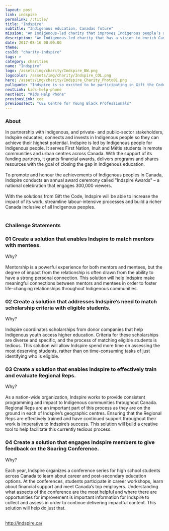 ```yaml
---
layout: post
link: indspire
permalink: /:title/
title: "Indspire"
subtitle: "Indigenous education, Canadas future"
mission: "An Indigenous-led charity that improves Indigenous people’s access to education."
description: "An Indigenous-led charity that has a vision to enrich Canada through Indigenous education and by empowering Indigenous communities."
date: 2017-08-16 00:00:00
theme:
cssId: "charity-indspire"
tags: >
category: charities
name: "Indspire"
logo: /assets/img/charity/Indspire_BW.png
logocolor: /assets/img/charity/Indspire_COL.png
hero: /assets/img/charity/Indspire_Charity_Photo01.png
pullquote: "Indspire is so excited to be participating in Gift the Code 2017! As a non-profit organization with limited resources, it’s sometimes difficult to stay on the leading edge of technology that will benefit the people we serve. Opportunities such as Gift the Code will make all the difference to our staff, our supporters and the Indigenous students and educators we support through our programming!"
nextLink: kids-help-phone
nextText: "Kids Help Phone"
previousLink: cee
previousText: "CEE Centre for Young Black Professionals"
---
```

<h3 class="charity-anchored-title anchored-title">About</h3>
In partnership with Indigenous, and private- and public-sector stakeholders, Indspire educates, connects and invests in Indigenous people so they can achieve their highest potential. Indspire is led by Indigenous people for Indigenous people. It serves First Nation, Inuit and Métis students in remote communities and urban centres across Canada. With the support of its funding partners, it grants financial awards, delivers programs and shares resources with the goal of closing the gap in Indigenous education.
<br />
<br />
To promote and honour the achievements of Indigenous peoples in Canada, Indspire conducts an annual award ceremony called "Indspire Awards" –  a national celebration that engages 300,000 viewers. 
<br />
<br />
With the solutions from Gift the Code, Indspire will be able to increase the impact of its work, streamline labour-intensive processes and build a richer Canada inclusive of all Indigenous peoples.
<br />
<br />
<h3 class="charity-anchored-title anchored-title">Challenge Statements</h3>

<div class="content-accordion">
  <div class="content-accordion-title">
    <span class="content-accordion-triangle-expand"></span>
    <h3>01 Create a solution that enables Indspire to match mentors with mentees.</h3>
  </div>

  <p class="content-accordion-body">
    Why?
    <br />
    <br />
    Mentorship is a powerful experience for both mentors and mentees, but the degree of impact from the relationship is often drawn from the ability to have a strong personal connection. This solution will help Indspire make meaningful connections between mentors and mentees in order to foster life-changing relationships throughout Indigenous communities. 
  </p>
</div>
<div class="content-accordion">
<div class="content-accordion-title">
    <span class="content-accordion-triangle-expand"></span>
    <h3>02 Create a solution that addresses Indspire’s need to match scholarship criteria with eligible students.</h3>
  </div>

  <p class="content-accordion-body">
    Why?
    <br />
    <br />
    Indspire coordinates scholarships from donor companies that help Indigenous youth access higher education. Criteria for these scholarships are diverse and specific, and the process of matching eligible students is tedious. This solution will allow Indspire spend more time on assessing the most deserving students, rather than on time-consuming tasks of just identifying who is eligible.
  </p>
</div>
<div class="content-accordion">
<div class="content-accordion-title">
    <span class="content-accordion-triangle-expand"></span>
    <h3>03 Create a solution that enables Indspire to effectively train and evaluate Regional Reps.</h3>
  </div>

  <p class="content-accordion-body">
    Why?
    <br />
    <br />
    As a nation-wide organization, Indspire works to provide consistent programming and impact to Indigenous communities throughout Canada. Regional Reps are an important part of this process as they are on the ground in each of Indspire’s geographic centres. Ensuring that the Regional Reps are effectively trained and have continued support throughout their work is imperative to Indspire’s  success. This solution will build a creative tool to help facilitate this currently tedious process.
  </p>
</div>
<div class="content-accordion">
<div class="content-accordion-title">
    <span class="content-accordion-triangle-expand"></span>
    <h3>04 Create a solution that engages Indspire members to give feedback on the Soaring Conference.</h3>
  </div>

  <p class="content-accordion-body">
    Why?
    <br />
    <br />
    Each year, Indspire organizes a conference series for high school students across Canada to learn about career and post-secondary education options. At the conferences, students participate in career workshops, learn about financial support and meet Canada’s top employers. Understanding what aspects of the conference are the most helpful and where there are opportunities for improvement is important information for Indspire to collect and assess in order to continue delivering impactful content. This solution will help do just that.
  </p>
</div>

<br />
<a href="http://indspire.ca/">http://indspire.ca/</a>

